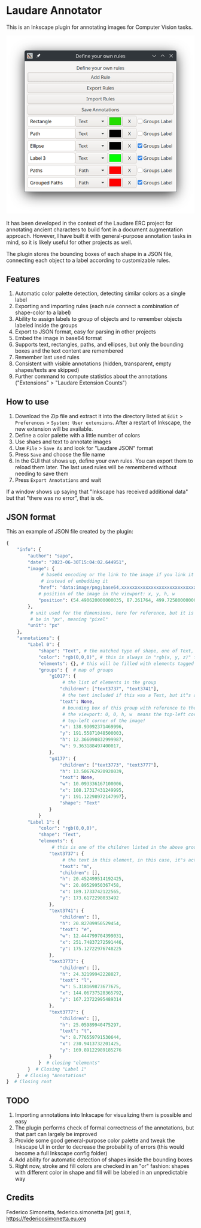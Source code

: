 # Laudare Annotator

This is an Inkscape plugin for annotating images for Computer Vision tasks.

<p align="center">
    <img src="./_static/Screenshot-v0.2.png" alt="Screenshot">
</p>

It has been developed in the context of the Laudare ERC project for annotating ancient
characters to build font in a document augmentation approach. However, I have built it
with general-purpose annotation tasks in mind, so it is likely useful for other projects
as well.

The plugin stores the bounding boxes of each shape in a JSON file, connecting each
object to a label according to customizable rules.

## Features

1. Automatic color palette detection, detecting similar colors as a single label
2. Exporting and importing rules (each rule connect a combination of shape-color to a
   label)
3. Ability to assign labels to group of objects and to remember objects labeled inside
   the groups
4. Export to JSON format, easy for parsing in other projects
5. Embed the image in base64 format
6. Supports text, rectangles, paths, and ellipses, but only the bounding boxes and the
   text content are remembered
7. Remember last used rules
8. Consistent with visible annotations (hidden, transparent, empty shapes/texts are
   skipped)
9. Further command to compute statistics about the annotations ("Extensions" > "Laudare
   Extension Counts")

## How to use

1. Download the Zip file and extract it into the directory listed at `Edit` >
   `Preferences` > `System: User extensions`. After a restart of Inkscape, the new
   extension will be available.
2. Define a color palette with a little number of colors
3. Use shaes and text to annotate images
4. Use `File` > `Save As` and look for "Laudare JSON" format
5. Press `Save` and choose the file name
6. In the GUI that shows up, define your own rules. You can export them to reload them
   later. The last used rules will be remembered without needing to save them
7. Press `Export Annotations` and wait

If a window shows up saying that "Inkscape has received additional data" but that "there
was no error", that is ok.

## JSON format

This an example of JSON file created by the plugin:

```python
{
    "info": {
        "author": "sapo",
        "date": "2023-06-30T15:04:02.644951",
        "image": {
             # base64 encoding or the link to the image if you link it in inkscape
             # instead of embedding it
            "href": "data:image/png;base64,xxxxxxxxxxxxxxxxxxxxxxxxxxxxxxxxxxxxxxxxxxxxxxxx"
            # position of the image in the viewport: x, y, h, w
            "position": (54.490620000000035, 87.261764, 499.72580000000005, 651.9024)
        },
         # unit used for the dimensions, here for reference, but it is and will always
         # be in "px", meaning "pixel"
        "unit": "px"
    },
    "annotations": {
        "Label 0": {
            "shape": "Text", # the matched type of shape, one of Text, Path, Rectangle, Ellipse
            "color": "rgb(0,0,0)", # this is always in "rgb(x, y, z)" format
            "elements": {}, # this will be filled with elements tagged with "Label 0"
            "groups": {  # map of groups
                "g1017": {
                     # the list of elements in the group
                    "children": ["text3737", "text3741"],
                     # the text included if this was a Text, but it"s a group...
                    "text": None,
                     # bounding box of this group with reference to the image, not to
                     # the viewport: 0, 0, h, w  means the top-left corner is in the
                     # top-left corner of the image!
                    "x": 138.93092371469996,
                    "y": 191.55871048500003,
                    "h": 12.366090832999987,
                    "w": 9.363188497400017,
                },
                "g4177": {
                    "children": ["text3773", "text3777"],
                    "h": 13.506762920920039,
                    "text": None,
                    "w": 10.093336167100006,
                    "x": 108.17317431249995,
                    "y": 191.12298972147997},
                    "shape": "Text"
                }
            }
        "Label 1": {
            "color": "rgb(0,0,0)",
            "shape": "Text",
            "elements": {
                 # this is one of the children listed in the above groups!
                "text3737": {
                     # the text in this element, in this case, it"s actually only one letter!
                    "text": "m",
                    "children": [],
                    "h": 20.452499514192425,
                    "w": 20.89529950367458,
                    "x": 189.1733742122565,
                    "y": 173.6172298033492
                },
                "text3741": {
                    "children": [],
                    "h": 20.82709950529454,
                    "text": "e",
                    "w": 12.444799704399031,
                    "x": 251.74837272591446,
                    "y": 175.12722976748225
                },
                "text3773": {
                    "children": [],
                    "h": 24.32199942228027,
                    "text": "l",
                    "w": 5.318169873677675,
                    "x": 144.06737528365792,
                    "y": 167.23722995489314
                },
                "text3777": {
                    "children": [],
                    "h": 25.05989940475297,
                    "text": "t",
                    "w": 8.776559791530644,
                    "x": 230.9413732201425,
                    "y": 169.89122989185276
                }
            }  # closing "elements"
        }  # Closing "Label 1"
    }  # Closing "Annotations"
}  # Closing root
```

## TODO

1. Importing annotations into Inkscape for visualizing them is possible and easy
2. The plugin performs check of formal correctness of the annotations, but that part can
   largely be improved
3. Provide some good general-purpose color palette and tweak the Inkscape UI in order to
   decrease the probability of errors (this would become a full Inkscape config folder)
4. Add ability for automatic detection of shapes inside the bounding boxes
5. Right now, stroke and fill colors are checked in an "or" fashion: shapes with different
   color in shape and fill will be labeled in an unpredictable way

## Credits

Federico Simonetta, federico.simonetta [at] gssi.it, https://federicosimonetta.eu.org
